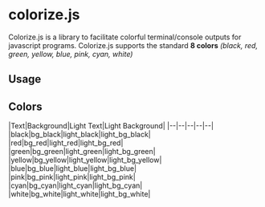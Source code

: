 # colorize.js

Colorize.js is a library to facilitate colorful terminal/console outputs for javascript programs.
Colorize.js supports the standard **8 colors** *(black, red, green, yellow, blue, pink, cyan, white)*

## Usage



## Colors

|Text|Background|Light Text|Light Background|
|--|--|--|--|--|
|black|bg_black|light_black|light_bg_black|
|red|bg_red|light_red|light_bg_red|
|green|bg_green|light_green|light_bg_green|
|yellow|bg_yellow|light_yellow|light_bg_yellow|
|blue|bg_blue|light_blue|light_bg_blue|
|pink|bg_pink|light_pink|light_bg_pink|
|cyan|bg_cyan|light_cyan|light_bg_cyan|
|white|bg_white|light_white|light_bg_white|
